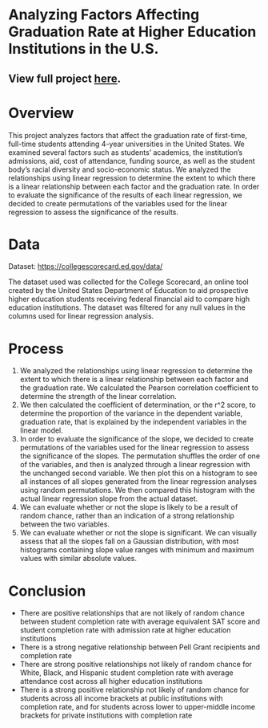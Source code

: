 # Analyzing Factors Affecting Graduation Rate at Higher Education Institutions in the U.S.

## View full project [here](https://github.com/conniehuang14/data-science/blob/main/INFO%202950-%20Data%20Science%20Final%20Project.ipynb).

# Overview
This project analyzes factors that affect the graduation rate of first-time, full-time students attending 4-year universities in the United States. We examined several factors such as students’ academics, the institution’s admissions, aid, cost of attendance, funding source, as well as the student body’s racial diversity and socio-economic status. We analyzed the relationships using linear regression to determine the extent to which there is a linear relationship between each factor and the graduation rate. In order to evaluate the significance of the results of each linear regression, we decided to create permutations of the variables used for the linear regression to assess the significance of the results.

# Data
Dataset: https://collegescorecard.ed.gov/data/

The dataset used was collected for the College Scorecard, an online tool created by the United States Department of Education to aid prospective higher education students receiving federal financial aid to compare high education institutions. The dataset was filtered for any null values in the columns used for linear regression analysis.

# Process
1. We analyzed the relationships using linear regression to determine the extent to which there is a linear relationship between each factor and the graduation rate. We calculated the Pearson correlation coefficient to determine the strength of the linear correlation. 
2. We then calculated the coefficient of determination, or the r^2 score, to determine the proportion of the variance in the dependent variable, graduation rate, that is explained by the independent variables in the linear model. 
3. In order to evaluate the significance of the slope, we decided to create permutations of the variables used for the linear regression to assess the significance of the slopes. The permutation shuffles the order of one of the variables, and then is analyzed through a linear regression with the unchanged second variable. We then plot this on a histogram to see all instances of all slopes generated from the linear regression analyses using random permutations. We then compared this histogram with the actual linear regression slope from the actual dataset. 
4. We can evaluate whether or not the slope is likely to be a result of random chance, rather than an indication of a strong relationship between the two variables. 
5. We can evaluate whether or not the slope is significant. We can visually assess that all the slopes fall on a Gaussian distribution, with most histograms containing slope value ranges with minimum and maximum values with similar absolute values.

# Conclusion
- There are positive relationships that are not likely of random chance between student completion rate with average equivalent SAT score and student completion rate with admission rate at higher education institutions 
- There is a strong negative relationship between Pell Grant recipients and completion rate
- There are strong positive relationships not likely of random chance for White, Black, and Hispanic student completion rate with average attendance cost across all higher education institutions
- There is a strong positive relationship not likely of random chance for students across all income brackets at public institutions with completion rate, and for students across lower to upper-middle income brackets for private institutions with completion rate



